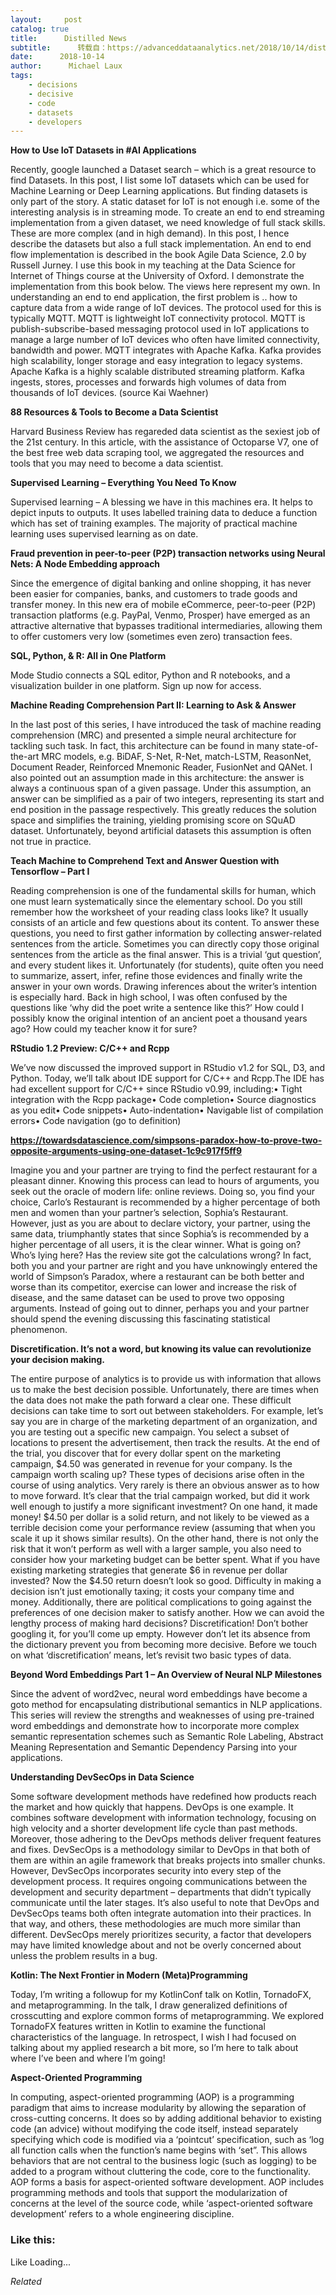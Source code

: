 ```yaml
---
layout:     post
catalog: true
title:      Distilled News
subtitle:      转载自：https://advanceddataanalytics.net/2018/10/14/distilled-news-884/
date:      2018-10-14
author:      Michael Laux
tags:
    - decisions
    - decisive
    - code
    - datasets
    - developers
---
```


**How to Use IoT Datasets in #AI Applications**

Recently, google launched a Dataset search – which is a great resource to find Datasets. In this post, I list some IoT datasets which can be used for Machine Learning or Deep Learning applications. But finding datasets is only part of the story. A static dataset for IoT is not enough i.e. some of the interesting analysis is in streaming mode. To create an end to end streaming implementation from a given dataset, we need knowledge of full stack skills. These are more complex (and in high demand). In this post, I hence describe the datasets but also a full stack implementation. An end to end flow implementation is described in the book Agile Data Science, 2.0 by Russell Jurney. I use this book in my teaching at the Data Science for Internet of Things course at the University of Oxford. I demonstrate the implementation from this book below. The views here represent my own. In understanding an end to end application, the first problem is .. how to capture data from a wide range of IoT devices. The protocol used for this is typically MQTT. MQTT is lightweight IoT connectivity protocol. MQTT is publish-subscribe-based messaging protocol used in IoT applications to manage a large number of IoT devices who often have limited connectivity, bandwidth and power. MQTT integrates with Apache Kafka. Kafka provides high scalability, longer storage and easy integration to legacy systems. Apache Kafka is a highly scalable distributed streaming platform. Kafka ingests, stores, processes and forwards high volumes of data from thousands of IoT devices. (source Kai Waehner)

**88 Resources & Tools to Become a Data Scientist**

Harvard Business Review has regareded data scientist as the sexiest job of the 21st century. In this article, with the assistance of Octoparse V7, one of the best free web data scraping tool, we aggregated the resources and tools that you may need to become a data scientist.

**Supervised Learning – Everything You Need To Know**

Supervised learning – A blessing we have in this machines era. It helps to depict inputs to outputs. It uses labelled training data to deduce a function which has set of training examples. The majority of practical machine learning uses supervised learning as on date.

**Fraud prevention in peer-to-peer (P2P) transaction networks using Neural Nets: A Node Embedding approach**

Since the emergence of digital banking and online shopping, it has never been easier for companies, banks, and customers to trade goods and transfer money. In this new era of mobile eCommerce, peer-to-peer (P2P) transaction platforms (e.g. PayPal, Venmo, Prosper) have emerged as an attractive alternative that bypasses traditional intermediaries, allowing them to offer customers very low (sometimes even zero) transaction fees.

**SQL, Python, & R: All in One Platform**

Mode Studio connects a SQL editor, Python and R notebooks, and a visualization builder in one platform. Sign up now for access.

**Machine Reading Comprehension Part II: Learning to Ask & Answer**

In the last post of this series, I have introduced the task of machine reading comprehension (MRC) and presented a simple neural architecture for tackling such task. In fact, this architecture can be found in many state-of-the-art MRC models, e.g. BiDAF, S-Net, R-Net, match-LSTM, ReasonNet, Document Reader, Reinforced Mnemonic Reader, FusionNet and QANet. I also pointed out an assumption made in this architecture: the answer is always a continuous span of a given passage. Under this assumption, an answer can be simplified as a pair of two integers, representing its start and end position in the passage respectively. This greatly reduces the solution space and simplifies the training, yielding promising score on SQuAD dataset. Unfortunately, beyond artificial datasets this assumption is often not true in practice.

**Teach Machine to Comprehend Text and Answer Question with Tensorflow – Part I**

Reading comprehension is one of the fundamental skills for human, which one must learn systematically since the elementary school. Do you still remember how the worksheet of your reading class looks like? It usually consists of an article and few questions about its content. To answer these questions, you need to first gather information by collecting answer-related sentences from the article. Sometimes you can directly copy those original sentences from the article as the final answer. This is a trivial ‘gut question’, and every student likes it. Unfortunately (for students), quite often you need to summarize, assert, infer, refine those evidences and finally write the answer in your own words. Drawing inferences about the writer’s intention is especially hard. Back in high school, I was often confused by the questions like ‘why did the poet write a sentence like this?’ How could I possibly know the original intention of an ancient poet a thousand years ago? How could my teacher know it for sure?

**RStudio 1.2 Preview: C/C++ and Rcpp**

We’ve now discussed the improved support in RStudio v1.2 for SQL, D3, and Python. Today, we’ll talk about IDE support for C/C++ and Rcpp.The IDE has had excellent support for C/C++ since RStudio v0.99, including:• Tight integration with the Rcpp package• Code completion• Source diagnostics as you edit• Code snippets• Auto-indentation• Navigable list of compilation errors• Code navigation (go to definition)

**https://towardsdatascience.com/simpsons-paradox-how-to-prove-two-opposite-arguments-using-one-dataset-1c9c917f5ff9**

Imagine you and your partner are trying to find the perfect restaurant for a pleasant dinner. Knowing this process can lead to hours of arguments, you seek out the oracle of modern life: online reviews. Doing so, you find your choice, Carlo’s Restaurant is recommended by a higher percentage of both men and women than your partner’s selection, Sophia’s Restaurant. However, just as you are about to declare victory, your partner, using the same data, triumphantly states that since Sophia’s is recommended by a higher percentage of all users, it is the clear winner. What is going on? Who’s lying here? Has the review site got the calculations wrong? In fact, both you and your partner are right and you have unknowingly entered the world of Simpson’s Paradox, where a restaurant can be both better and worse than its competitor, exercise can lower and increase the risk of disease, and the same dataset can be used to prove two opposing arguments. Instead of going out to dinner, perhaps you and your partner should spend the evening discussing this fascinating statistical phenomenon.

**Discretification. It’s not a word, but knowing its value can revolutionize your decision making.**

The entire purpose of analytics is to provide us with information that allows us to make the best decision possible. Unfortunately, there are times when the data does not make the path forward a clear one. These difficult decisions can take time to sort out between stakeholders. For example, let’s say you are in charge of the marketing department of an organization, and you are testing out a specific new campaign. You select a subset of locations to present the advertisement, then track the results. At the end of the trial, you discover that for every dollar spent on the marketing campaign, $4.50 was generated in revenue for your company. Is the campaign worth scaling up? These types of decisions arise often in the course of using analytics. Very rarely is there an obvious answer as to how to move forward. It’s clear that the trial campaign worked, but did it work well enough to justify a more significant investment? On one hand, it made money! $4.50 per dollar is a solid return, and not likely to be viewed as a terrible decision come your performance review (assuming that when you scale it up it shows similar results). On the other hand, there is not only the risk that it won’t perform as well with a larger sample, you also need to consider how your marketing budget can be better spent. What if you have existing marketing strategies that generate $6 in revenue per dollar invested? Now the $4.50 return doesn’t look so good. Difficulty in making a decision isn’t just emotionally taxing; it costs your company time and money. Additionally, there are political complications to going against the preferences of one decision maker to satisfy another. How we can avoid the lengthy process of making hard decisions? Discretification! Don’t bother googling it, for you’ll come up empty. However don’t let its absence from the dictionary prevent you from becoming more decisive. Before we touch on what ‘discretification’ means, let’s revisit two basic types of data.

**Beyond Word Embeddings Part 1 – An Overview of Neural NLP Milestones**

Since the advent of word2vec, neural word embeddings have become a goto method for encapsulating distributional semantics in NLP applications. This series will review the strengths and weaknesses of using pre-trained word embeddings and demonstrate how to incorporate more complex semantic representation schemes such as Semantic Role Labeling, Abstract Meaning Representation and Semantic Dependency Parsing into your applications.

**Understanding DevSecOps in Data Science**

Some software development methods have redefined how products reach the market and how quickly that happens. DevOps is one example. It combines software development with information technology, focusing on high velocity and a shorter development life cycle than past methods. Moreover, those adhering to the DevOps methods deliver frequent features and fixes. DevSecOps is a methodology similar to DevOps in that both of them are within an agile framework that breaks projects into smaller chunks. However, DevSecOps incorporates security into every step of the development process. It requires ongoing communications between the development and security department – departments that didn’t typically communicate until the later stages. It’s also useful to note that DevOps and DevSecOps teams both often integrate automation into their practices. In that way, and others, these methodologies are much more similar than different. DevSecOps merely prioritizes security, a factor that developers may have limited knowledge about and not be overly concerned about unless the problem results in a bug.

**Kotlin: The Next Frontier in Modern (Meta)Programming**

Today, I’m writing a followup for my KotlinConf talk on Kotlin, TornadoFX, and metaprogramming. In the talk, I draw generalized definitions of crosscutting and explore common forms of metaprogramming. We explored TornadoFX features written in Kotlin to examine the functional characteristics of the language. In retrospect, I wish I had focused on talking about my applied research a bit more, so I’m here to talk about where I’ve been and where I’m going!

**Aspect-Oriented Programming**

In computing, aspect-oriented programming (AOP) is a programming paradigm that aims to increase modularity by allowing the separation of cross-cutting concerns. It does so by adding additional behavior to existing code (an advice) without modifying the code itself, instead separately specifying which code is modified via a ‘pointcut’ specification, such as ‘log all function calls when the function’s name begins with ‘set”. This allows behaviors that are not central to the business logic (such as logging) to be added to a program without cluttering the code, core to the functionality. AOP forms a basis for aspect-oriented software development. AOP includes programming methods and tools that support the modularization of concerns at the level of the source code, while ‘aspect-oriented software development’ refers to a whole engineering discipline.





### Like this:

Like Loading...


*Related*


